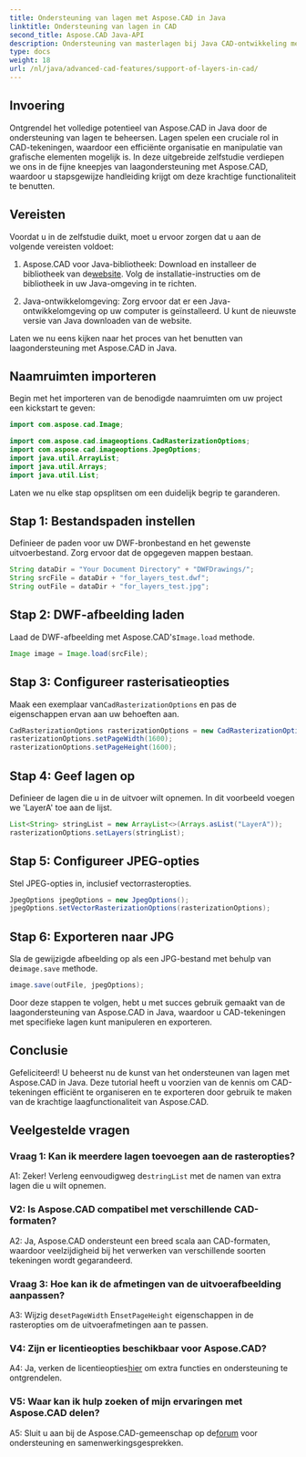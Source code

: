 ```yaml
---
title: Ondersteuning van lagen met Aspose.CAD in Java
linktitle: Ondersteuning van lagen in CAD
second_title: Aspose.CAD Java-API
description: Ondersteuning van masterlagen bij Java CAD-ontwikkeling met Aspose.CAD. Organiseer en exporteer tekeningen moeiteloos.
type: docs
weight: 18
url: /nl/java/advanced-cad-features/support-of-layers-in-cad/
---
```

## Invoering

Ontgrendel het volledige potentieel van Aspose.CAD in Java door de ondersteuning van lagen te beheersen. Lagen spelen een cruciale rol in CAD-tekeningen, waardoor een efficiënte organisatie en manipulatie van grafische elementen mogelijk is. In deze uitgebreide zelfstudie verdiepen we ons in de fijne kneepjes van laagondersteuning met Aspose.CAD, waardoor u stapsgewijze handleiding krijgt om deze krachtige functionaliteit te benutten.

## Vereisten

Voordat u in de zelfstudie duikt, moet u ervoor zorgen dat u aan de volgende vereisten voldoet:

1.  Aspose.CAD voor Java-bibliotheek: Download en installeer de bibliotheek van de[website](https://releases.aspose.com/cad/java/). Volg de installatie-instructies om de bibliotheek in uw Java-omgeving in te richten.

2. Java-ontwikkelomgeving: Zorg ervoor dat er een Java-ontwikkelomgeving op uw computer is geïnstalleerd. U kunt de nieuwste versie van Java downloaden van de website.

Laten we nu eens kijken naar het proces van het benutten van laagondersteuning met Aspose.CAD in Java.

## Naamruimten importeren

Begin met het importeren van de benodigde naamruimten om uw project een kickstart te geven:

```java
import com.aspose.cad.Image;

import com.aspose.cad.imageoptions.CadRasterizationOptions;
import com.aspose.cad.imageoptions.JpegOptions;
import java.util.ArrayList;
import java.util.Arrays;
import java.util.List;
```

Laten we nu elke stap opsplitsen om een duidelijk begrip te garanderen.

## Stap 1: Bestandspaden instellen

Definieer de paden voor uw DWF-bronbestand en het gewenste uitvoerbestand. Zorg ervoor dat de opgegeven mappen bestaan.

```java
String dataDir = "Your Document Directory" + "DWFDrawings/";
String srcFile = dataDir + "for_layers_test.dwf";
String outFile = dataDir + "for_layers_test.jpg";
```

## Stap 2: DWF-afbeelding laden

 Laad de DWF-afbeelding met Aspose.CAD's`Image.load` methode.

```java
Image image = Image.load(srcFile);
```

## Stap 3: Configureer rasterisatieopties

 Maak een exemplaar van`CadRasterizationOptions` en pas de eigenschappen ervan aan uw behoeften aan.

```java
CadRasterizationOptions rasterizationOptions = new CadRasterizationOptions();
rasterizationOptions.setPageWidth(1600);
rasterizationOptions.setPageHeight(1600);
```

## Stap 4: Geef lagen op

Definieer de lagen die u in de uitvoer wilt opnemen. In dit voorbeeld voegen we 'LayerA' toe aan de lijst.

```java
List<String> stringList = new ArrayList<>(Arrays.asList("LayerA"));
rasterizationOptions.setLayers(stringList);
```

## Stap 5: Configureer JPEG-opties

Stel JPEG-opties in, inclusief vectorrasteropties.

```java
JpegOptions jpegOptions = new JpegOptions();
jpegOptions.setVectorRasterizationOptions(rasterizationOptions);
```

## Stap 6: Exporteren naar JPG

 Sla de gewijzigde afbeelding op als een JPG-bestand met behulp van de`image.save` methode.

```java
image.save(outFile, jpegOptions);
```

Door deze stappen te volgen, hebt u met succes gebruik gemaakt van de laagondersteuning van Aspose.CAD in Java, waardoor u CAD-tekeningen met specifieke lagen kunt manipuleren en exporteren.

## Conclusie

Gefeliciteerd! U beheerst nu de kunst van het ondersteunen van lagen met Aspose.CAD in Java. Deze tutorial heeft u voorzien van de kennis om CAD-tekeningen efficiënt te organiseren en te exporteren door gebruik te maken van de krachtige laagfunctionaliteit van Aspose.CAD.

## Veelgestelde vragen

### Vraag 1: Kan ik meerdere lagen toevoegen aan de rasteropties?

 A1: Zeker! Verleng eenvoudigweg de`stringList` met de namen van extra lagen die u wilt opnemen.

### V2: Is Aspose.CAD compatibel met verschillende CAD-formaten?

A2: Ja, Aspose.CAD ondersteunt een breed scala aan CAD-formaten, waardoor veelzijdigheid bij het verwerken van verschillende soorten tekeningen wordt gegarandeerd.

### Vraag 3: Hoe kan ik de afmetingen van de uitvoerafbeelding aanpassen?

 A3: Wijzig de`setPageWidth` En`setPageHeight` eigenschappen in de rasteropties om de uitvoerafmetingen aan te passen.

### V4: Zijn er licentieopties beschikbaar voor Aspose.CAD?

 A4: Ja, verken de licentieopties[hier](https://purchase.aspose.com/buy) om extra functies en ondersteuning te ontgrendelen.

### V5: Waar kan ik hulp zoeken of mijn ervaringen met Aspose.CAD delen?

A5: Sluit u aan bij de Aspose.CAD-gemeenschap op de[forum](https://forum.aspose.com/c/cad/19) voor ondersteuning en samenwerkingsgesprekken.